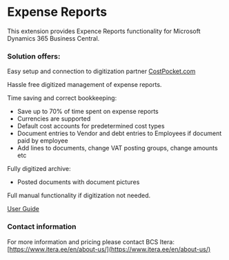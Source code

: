# Expense Reports
This extension provides Expence Reports functionality for Microsoft Dynamics 365 Business Central.

### Solution offers:
Easy setup and connection to digitization partner  [CostPocket.com](https://costpocket.com/en)

Hassle free digitized management of expense reports.

Time saving and correct bookkeeping:
- Save up to 70% of time spent on expense reports
- Currencies are supported
- Default cost accounts for predetermined cost types
- Document entries to Vendor and debt entries to Employees if document paid by employee
- Add lines to documents, change VAT posting groups, change amounts etc

Fully digitized archive:
- Posted documents with document pictures

Full manual functionality if digitization not needed.

[User Guide](help.md)

### Contact information
For more information and pricing please contact BCS Itera:  [https://www.itera.ee/en/about-us/](https://www.itera.ee/en/about-us/)
